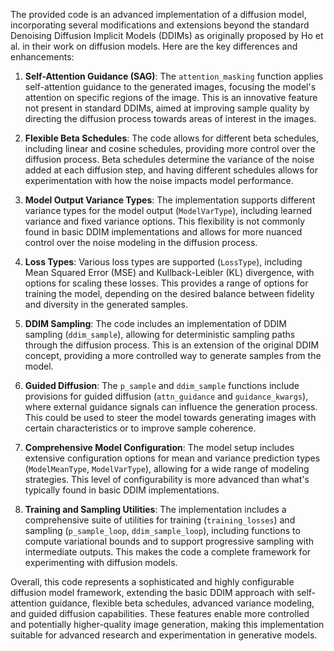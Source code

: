 The provided code is an advanced implementation of a diffusion model, incorporating several modifications and extensions beyond the standard Denoising Diffusion Implicit Models (DDIMs) as originally proposed by Ho et al. in their work on diffusion models. Here are the key differences and enhancements:

1. **Self-Attention Guidance (SAG)**: The `attention_masking` function applies self-attention guidance to the generated images, focusing the model's attention on specific regions of the image. This is an innovative feature not present in standard DDIMs, aimed at improving sample quality by directing the diffusion process towards areas of interest in the images.
    
2. **Flexible Beta Schedules**: The code allows for different beta schedules, including linear and cosine schedules, providing more control over the diffusion process. Beta schedules determine the variance of the noise added at each diffusion step, and having different schedules allows for experimentation with how the noise impacts model performance.
    
3. **Model Output Variance Types**: The implementation supports different variance types for the model output (`ModelVarType`), including learned variance and fixed variance options. This flexibility is not commonly found in basic DDIM implementations and allows for more nuanced control over the noise modeling in the diffusion process.
    
4. **Loss Types**: Various loss types are supported (`LossType`), including Mean Squared Error (MSE) and Kullback-Leibler (KL) divergence, with options for scaling these losses. This provides a range of options for training the model, depending on the desired balance between fidelity and diversity in the generated samples.
    
5. **DDIM Sampling**: The code includes an implementation of DDIM sampling (`ddim_sample`), allowing for deterministic sampling paths through the diffusion process. This is an extension of the original DDIM concept, providing a more controlled way to generate samples from the model.
    
6. **Guided Diffusion**: The `p_sample` and `ddim_sample` functions include provisions for guided diffusion (`attn_guidance` and `guidance_kwargs`), where external guidance signals can influence the generation process. This could be used to steer the model towards generating images with certain characteristics or to improve sample coherence.
    
7. **Comprehensive Model Configuration**: The model setup includes extensive configuration options for mean and variance prediction types (`ModelMeanType`, `ModelVarType`), allowing for a wide range of modeling strategies. This level of configurability is more advanced than what's typically found in basic DDIM implementations.
    
8. **Training and Sampling Utilities**: The implementation includes a comprehensive suite of utilities for training (`training_losses`) and sampling (`p_sample_loop`, `ddim_sample_loop`), including functions to compute variational bounds and to support progressive sampling with intermediate outputs. This makes the code a complete framework for experimenting with diffusion models.
    

Overall, this code represents a sophisticated and highly configurable diffusion model framework, extending the basic DDIM approach with self-attention guidance, flexible beta schedules, advanced variance modeling, and guided diffusion capabilities. These features enable more controlled and potentially higher-quality image generation, making this implementation suitable for advanced research and experimentation in generative models.